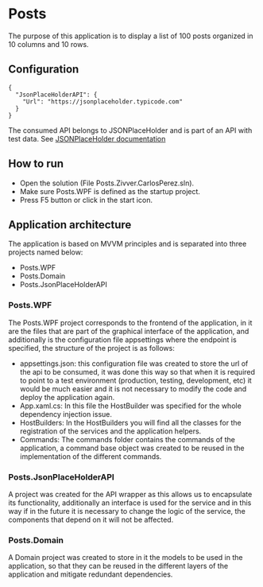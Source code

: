 # Posts
The purpose of this application is to display a list of 100 posts organized in 10 columns and 10 rows.

## Configuration

```
{
  "JsonPlaceHolderAPI": {
    "Url": "https://jsonplaceholder.typicode.com"
  }
}
```
 
The consumed API belongs to JSONPlaceHolder and is part of an API with test data.
See [JSONPlaceHolder documentation](https://jsonplaceholder.typicode.com/)

## How to run
- Open the solution (File Posts.Zivver.CarlosPerez.sln).
- Make sure Posts.WPF is defined as the startup project.
- Press F5 button or click in the start icon.

## Application architecture

The application is based on MVVM principles and is separated into three projects named below:
- Posts.WPF
- Posts.Domain
- Posts.JsonPlaceHolderAPI

### Posts.WPF

The Posts.WPF project corresponds to the frontend of the application, in it are the files that are part of the graphical interface of the application, and additionally is the configuration file appsettings where the endpoint is specified, the structure of the project is as follows:

- appsettings.json: this configuration file was created to store the url of the api to be consumed, it was done this way so that when it is required to point to a test environment (production, testing, development, etc) it would be much easier and it is not necessary to modify the code and deploy the application again.
- App.xaml.cs: In this file the HostBuilder was specified for the whole dependency injection issue.
- HostBuilders: In the HostBuilders you will find all the classes for the registration of the services and the application helpers.
- Commands: The commands folder contains the commands of the application, a command base object was created to be reused in the implementation of the different commands.

### Posts.JsonPlaceHolderAPI

A project was created for the API wrapper as this allows us to encapsulate its functionality, additionally an interface is used for the service and in this way if in the future it is necessary to change the logic of the service, the components that depend on it will not be affected.

### Posts.Domain

A Domain project was created to store in it the models to be used in the application, so that they can be reused in the different layers of the application and mitigate redundant dependencies.